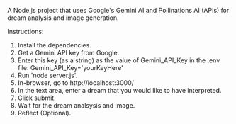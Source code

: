 A Node.js project that uses Google's Gemini AI and Pollinations AI (APIs) for dream analysis and image generation.

Instructions:
1. Install the dependencies.
2. Get a Gemini API key from Google.
3. Enter this key (as a string) as the value of Gemini_API_Key in the .env file:
Gemini_API_Key='yourKeyHere'
4. Run 'node server.js'.
5. In-browser, go to http://localhost:3000/
6. In the text area, enter a dream that you would like to have interpreted.
7. Click submit.
8. Wait for the dream analsysis and image.
9. Reflect (Optional).